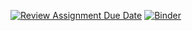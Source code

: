 [![Review Assignment Due Date](https://classroom.github.com/assets/deadline-readme-button-24ddc0f5d75046c5622901739e7c5dd533143b0c8e959d652212380cedb1ea36.svg)](https://classroom.github.com/a/Be3bPaux)
[![Binder](https://mybinder.org/badge_logo.svg)](https://mybinder.org/v2/gh/dm4bem-2023/5-reproducible-report-bouniard_guedon_brette_heinrich/HEAD)
